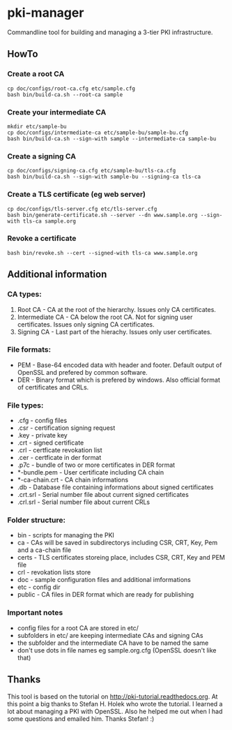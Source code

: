 # pki-manager
Commandline tool for building and managing a 3-tier PKI infrastructure.

## HowTo
### Create a root CA
	cp doc/configs/root-ca.cfg etc/sample.cfg
	bash bin/build-ca.sh --root-ca sample

### Create your intermediate CA
	mkdir etc/sample-bu
	cp doc/configs/intermediate-ca etc/sample-bu/sample-bu.cfg
	bash bin/build-ca.sh --sign-with sample --intermediate-ca sample-bu

### Create a signing CA
	cp doc/configs/signing-ca.cfg etc/sample-bu/tls-ca.cfg
	bash bin/build-ca.sh --sign-with sample-bu --signing-ca tls-ca

### Create a TLS certificate (eg web server)
	cp doc/configs/tls-server.cfg etc/tls-server.cfg
	bash bin/generate-certificate.sh --server --dn www.sample.org --sign-with tls-ca sample.org

### Revoke a certificate
	bash bin/revoke.sh --cert --signed-with tls-ca www.sample.org

## Additional information
### CA types:
 1. Root CA - CA at the root of the hierarchy. Issues only CA certificates.
 2. Intermediate CA - CA below the root CA. Not for signing user certificates. Issues only signing CA certificates.
 3. Signing CA - Last part of the hierachy. Issues only user certificates. 

### File formats:
 - PEM - Base-64 encoded data with header and footer. Default output of OpenSSL and prefered by common software.
 - DER - Binary format which is prefered by windows. Also official format of certificates and CRLs.

### File types:
 - .cfg - config files
 - .csr - certification signing request
 - .key - private key
 - .crt - signed certificate
 - .crl - certficate revokation list
 - .cer - certficate in der format
 - .p7c - bundle of two or more certificates in DER format
 - *-bundle.pem - User certificate including CA chain
 - *-ca-chain.crt - CA chain informations
 - .db - Database file containing informations about signed certificates
 - .crt.srl - Serial number file about current signed certificates
 - .crl.srl - Serial number file about current CRLs

### Folder structure:
 - bin - scripts for managing the PKI
 - ca - CAs will be saved in subdirectorys including CSR, CRT, Key, Pem and a ca-chain file
 - certs - TLS certificates storeing place, includes CSR, CRT, Key and PEM file
 - crl - revokation lists store
 - doc - sample configuration files and additional imformations
 - etc - config dir
 - public - CA files in DER format which are ready for publishing

### Important notes
 - config files for a root CA are stored in etc/
 - subfolders in etc/ are keeping intermediate CAs and signing CAs
 - the subfolder and the intermediate CA have to be named the same
 - don't use dots in file names eg sample.org.cfg (OpenSSL doesn't like that)

## Thanks
This tool is based on the tutorial on http://pki-tutorial.readthedocs.org. At this point a big thanks to Stefan H. Holek who wrote the tutorial. I learned a lot about managing a PKI with OpenSSL. Also he helped me out when I had some questions and emailed him. Thanks Stefan! :)
